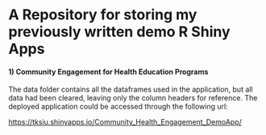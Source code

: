 # A Repository for storing my previously written demo R Shiny Apps


#### 1) Community Engagement for Health Education Programs

The data folder contains all the dataframes used in the application, but all data had been cleared, leaving only the column headers for reference.
The deployed application could be accessed through the following url:

https://tksiu.shinyapps.io/Community_Health_Engagement_DemoApp/
